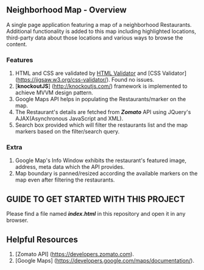 ## Neighborhood Map - Overview
A single page application featuring a map of a neighborhood Restaurants. Additional functionality is added to this map including highlighted locations, third-party data about those locations and various ways to browse the content.

### Features

1. HTML and CSS are validated by [HTML Validator](https://validator.w3.org) and [CSS Validator] (https://jigsaw.w3.org/css-validator/). Found no issues.
2. [**knockoutJS**] (http://knockoutjs.com/) framework is implemented to achieve MVVM design pattern.
3. Google Maps API helps in populating the Restaurants/marker on the map.
4. The Restaurant's details are fetched from **_Zomato_** API using JQuery's AJAX(Asynchronous JavaScript and XML).
5. Search box provided which will filter the restaurants list and the map markers based on the filter/search query.
   
### Extra

1. Google Map's Info Window exhibits the restaurant's featured image, address, meta data which the API provides.
2. Map boundary is panned/resized according the available markers on the map even after filtering the restaurants. 

## GUIDE TO GET STARTED WITH THIS PROJECT

Please find a file named **_index.html_** in this repository and open it in any browser.

## Helpful Resources

1. [Zomato API] (https://developers.zomato.com).
2. [Google Maps] (https://developers.google.com/maps/documentation/).
